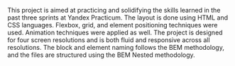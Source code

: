 This project is aimed at practicing and solidifying the skills learned in the past three sprints at Yandex Practicum. The layout is done using HTML and CSS languages. Flexbox, grid, and element positioning techniques were used. Animation techniques were applied as well. The project is designed for four screen resolutions and is both fluid and responsive across all resolutions. The block and element naming follows the BEM methodology, and the files are structured using the BEM Nested methodology.
